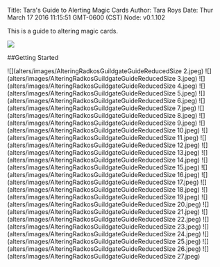 Title: Tara's Guide to Alerting Magic Cards
Author: Tara Roys
Date: Thur March 17 2016 11:15:51 GMT-0600 (CST)
Node: v0.1.102

This is a guide to altering magic cards. 

![](alters/images/AlteringRadkosGuildgateGuideReducedSize.jpeg)

##Getting Started

![](alters/images/AlteringRadkosGuildgateGuideReducedSize 2.jpeg)
![](alters/images/AlteringRadkosGuildgateGuideReducedSize 3.jpeg)
![](alters/images/AlteringRadkosGuildgateGuideReducedSize 4.jpeg)
![](alters/images/AlteringRadkosGuildgateGuideReducedSize 5.jpeg)
![](alters/images/AlteringRadkosGuildgateGuideReducedSize 6.jpeg)
![](alters/images/AlteringRadkosGuildgateGuideReducedSize 7.jpeg)
![](alters/images/AlteringRadkosGuildgateGuideReducedSize 8.jpeg)
![](alters/images/AlteringRadkosGuildgateGuideReducedSize 9.jpeg)
![](alters/images/AlteringRadkosGuildgateGuideReducedSize 10.jpeg)
![](alters/images/AlteringRadkosGuildgateGuideReducedSize 11.jpeg)
![](alters/images/AlteringRadkosGuildgateGuideReducedSize 12.jpeg)
![](alters/images/AlteringRadkosGuildgateGuideReducedSize 13.jpeg)
![](alters/images/AlteringRadkosGuildgateGuideReducedSize 14.jpeg)
![](alters/images/AlteringRadkosGuildgateGuideReducedSize 15.jpeg)
![](alters/images/AlteringRadkosGuildgateGuideReducedSize 16.jpeg)
![](alters/images/AlteringRadkosGuildgateGuideReducedSize 17.jpeg)
![](alters/images/AlteringRadkosGuildgateGuideReducedSize 18.jpeg)
![](alters/images/AlteringRadkosGuildgateGuideReducedSize 19.jpeg)
![](alters/images/AlteringRadkosGuildgateGuideReducedSize 20.jpeg)
![](alters/images/AlteringRadkosGuildgateGuideReducedSize 21.jpeg)
![](alters/images/AlteringRadkosGuildgateGuideReducedSize 22.jpeg)
![](alters/images/AlteringRadkosGuildgateGuideReducedSize 23.jpeg)
![](alters/images/AlteringRadkosGuildgateGuideReducedSize 24.jpeg)
![](alters/images/AlteringRadkosGuildgateGuideReducedSize 25.jpeg)
![](alters/images/AlteringRadkosGuildgateGuideReducedSize 26.jpeg)
![](alters/images/AlteringRadkosGuildgateGuideReducedSize 27.jpeg)
